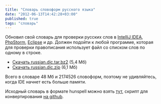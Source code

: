 ```yaml
---
title: "Словарь словоформ русского языка"
date: "2012-06-13T14:42:28+03:00"
published: true
tags: "словарь"
---
```


Обновил свой словарь для проверки русских слов в [IntelliJ IDEA](http://www.jetbrains.com/idea/),
[PhpStorm](http://www.jetbrains.com/phpstorm/), [Eclipse](http://www.eclipse.org/) и др. Должен подойти к любой
программе, которая для проверки правописания использует файл со списком слов по одному в строке.

* [Скачать russian.diс.tar.bz2](http://c369618.r18.cf1.rackcdn.com/russian.dic.tar.bz2) (5,4 Мб)
* [Скачать russian.dic.zip](http://c369618.r18.cf1.rackcdn.com/russian.dic.zip) (6,1 Мб)

Всего в словаре 48 Мб и 2174526 словоформ, поэтому не удивляйтесь, когда IDE начнет есть больше памяти.

Исходный словарь в формате hunspell можно взять [тут](http://code.google.com/p/hunspell-ru/), скрипт для конвертирования [на github](https://github.com/dikmax/hunspell-decode).